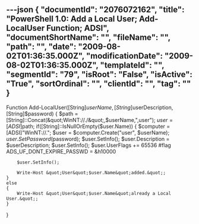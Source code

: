 ---json
{
  "documentId": "2076072162",
  "title": "PowerShell 1.0: Add a Local User; Add-LocalUser Function; ADSI",
  "documentShortName": "",
  "fileName": "",
  "path": "",
  "date": "2009-08-02T01:36:35.000Z",
  "modificationDate": "2009-08-02T01:36:35.000Z",
  "templateId": "",
  "segmentId": "79",
  "isRoot": "False",
  "isActive": "True",
  "sortOrdinal": "",
  "clientId": "",
  "tag": ""
}
---

Function Add-LocalUser([String]$userName, [String]$userDescription, [String]$password)
{
    $path = [String]::Concat(&quot;WinNT://./&quot;,$userName,&quot;,user&quot;);
    $user = [ADSI]$path;
    if([String]::IsNullOrEmpty($user.Name))
    {
        $computer = [ADSI]&quot;WinNT://.&quot;;
        $user = $computer.Create(&quot;user&quot;, $userName);
        $user.SetPassword($password);
        $user.SetInfo();
        $user.Description = $userDescription;
        $user.SetInfo();
        $user.UserFlags += 65536
        #flag ADS_UF_DONT_EXPIRE_PASSWD = &h10000

        $user.SetInfo();

        Write-Host &quot;User&quot;$user.Name&quot;added.&quot;;
    }
    else
    {
        Write-Host &quot;User&quot;$user.Name&quot;already a Local User.&quot;;
    }
}
